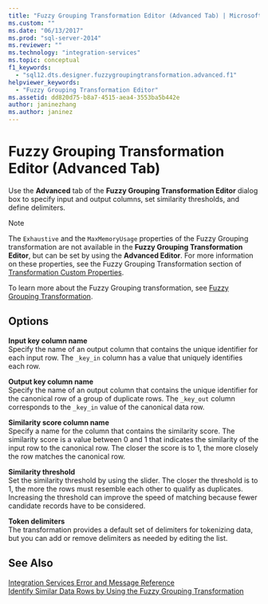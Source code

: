 ```yaml
---
title: "Fuzzy Grouping Transformation Editor (Advanced Tab) | Microsoft Docs"
ms.custom: ""
ms.date: "06/13/2017"
ms.prod: "sql-server-2014"
ms.reviewer: ""
ms.technology: "integration-services"
ms.topic: conceptual
f1_keywords: 
  - "sql12.dts.designer.fuzzygroupingtransformation.advanced.f1"
helpviewer_keywords: 
  - "Fuzzy Grouping Transformation Editor"
ms.assetid: dd820d75-b8a7-4515-aea4-3553ba5b442e
author: janinezhang
ms.author: janinez
---
```

# Fuzzy Grouping Transformation Editor (Advanced Tab)
  Use the **Advanced** tab of the **Fuzzy Grouping Transformation Editor** dialog box to specify input and output columns, set similarity thresholds, and define delimiters.  
  
> [!NOTE]  
>  The `Exhaustive` and the `MaxMemoryUsage` properties of the Fuzzy Grouping transformation are not available in the **Fuzzy Grouping Transformation Editor**, but can be set by using the **Advanced Editor**. For more information on these properties, see the Fuzzy Grouping Transformation section of [Transformation Custom Properties](data-flow/transformations/transformation-custom-properties.md).  
  
 To learn more about the Fuzzy Grouping transformation, see [Fuzzy Grouping Transformation](data-flow/transformations/fuzzy-grouping-transformation.md).  
  
## Options  
 **Input key column name**  
 Specify the name of an output column that contains the unique identifier for each input row. The `_key_in` column has a value that uniquely identifies each row.  
  
 **Output key column name**  
 Specify the name of an output column that contains the unique identifier for the canonical row of a group of duplicate rows. The `_key_out` column corresponds to the `_key_in` value of the canonical data row.  
  
 **Similarity score column name**  
 Specify a name for the column that contains the similarity score. The similarity score is a value between 0 and 1 that indicates the similarity of the input row to the canonical row. The closer the score is to 1, the more closely the row matches the canonical row.  
  
 **Similarity threshold**  
 Set the similarity threshold by using the slider. The closer the threshold is to 1, the more the rows must resemble each other to qualify as duplicates. Increasing the threshold can improve the speed of matching because fewer candidate records have to be considered.  
  
 **Token delimiters**  
 The transformation provides a default set of delimiters for tokenizing data, but you can add or remove delimiters as needed by editing the list.  
  
## See Also  
 [Integration Services Error and Message Reference](../../2014/integration-services/integration-services-error-and-message-reference.md)   
 [Identify Similar Data Rows by Using the Fuzzy Grouping Transformation](data-flow/transformations/identify-similar-data-rows-by-using-the-fuzzy-grouping-transformation.md)  
  
  
